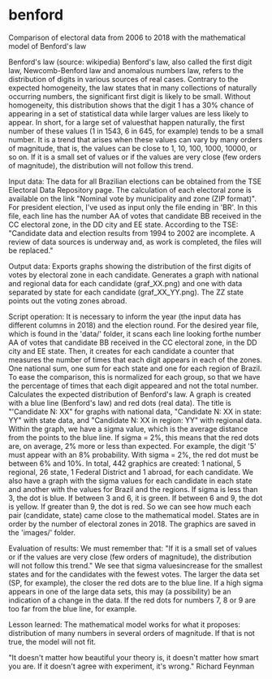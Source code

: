 # benford
Comparison of electoral data from 2006 to 2018 with the mathematical model of Benford's law

Benford's law (source: wikipedia)
Benford's law, also called the first digit law, Newcomb-Benford law and anomalous numbers law, refers to the distribution of digits in various sources of real cases. Contrary to the expected homogeneity, the law states that in many collections of naturally occurring numbers, the significant first digit is likely to be small. Without homogeneity, this distribution shows that the digit 1 has a 30% chance of appearing in a set of statistical data while larger values ​​are less likely to appear.
In short, for a large set of values ​​that happen naturally, the first number of these values ​​(1 in 1543, 6 in 645, for example) tends to be a small number. It is a trend that arises when these values ​​can vary by many orders of magnitude, that is, the values ​​can be close to 1, 10, 100, 1000, 10000, or so on.
If it is a small set of values ​​or if the values ​​are very close (few orders of magnitude), the distribution will not follow this trend.

Input data:
The data for all Brazilian elections can be obtained from the TSE Electoral Data Repository page. The calculation of each electoral zone is available on the link "Nominal vote by municipality and zone (ZIP format)". For president election, I've used as input only the file ending in 'BR'.
In this file, each line has the number AA of votes that candidate BB received in the CC electoral zone, in the DD city and EE state.
According to the TSE: "Candidate data and election results from 1994 to 2002 are incomplete. A review of data sources is underway and, as work is completed, the files will be replaced."

Output data:
Exports graphs showing the distribution of the first digits of votes by electoral zone in each candidate.
Generates a graph with national and regional data for each candidate (graf_XX.png) and one with data separated by state for each candidate (graf_XX_YY.png). The ZZ state points out the voting zones abroad.

Script operation:
It is necessary to inform the year (the input data has different columns in 2018) and the election round.
For the desired year file, which is found in the 'data/' folder, it scans each line looking forthe number AA of votes that candidate BB received in the CC electoral zone, in the DD city and EE state.
Then, it creates for each candidate a counter that measures the number of times that each digit appears in each of the zones. One national sum, one sum for each state and one for each region of Brazil. To ease the comparison, this is normalized for each group, so that we have the percentage of times that each digit appeared and not the total number.
Calculates the expected distribution of Benford's law.
A graph is created with a blue line (Benford's law) and red dots (real data). The title is "'Candidate N: XX" for graphs with national data, "Candidate N: XX in state: YY" with state data, and "Candidate N: XX in region: YY" with regional data.
Within the graph, we have a sigma value, which is the average distance from the points to the blue line. If sigma = 2%, this means that the red dots are, on average, 2% more or less than expected. For example, the digit '5' must appear with an 8% probability. With sigma = 2%, the red dot must be between 6% and 10%.
In total, 442 graphics are created: 1 national, 5 regional, 26 state, 1 Federal District and 1 abroad, for each candidate.
We also have a graph with the sigma values ​​for each candidate in each state and another with the values ​​for Brazil and the regions. If sigma is less than 3, the dot is blue. If between 3 and 6, it is green. If between 6 and 9, the dot is yellow. If greater than 9, the dot is red. So we can see how much each pair (candidate, state) came close to the mathematical model. States are in order by the number of electoral zones in 2018.
The graphics are saved in the 'images/' folder.

Evaluation of results:
We must remember that: "If it is a small set of values ​​or if the values ​​are very close (few orders of magnitude), the distribution will not follow this trend." We see that sigma values ​​increase for the smallest states and for the candidates with the fewest votes. The larger the data set (SP, for example), the closer the red dots are to the blue line.
If a high sigma appears in one of the large data sets, this may (a possibility) be an indication of a change in the data. If the red dots for numbers 7, 8 or 9 are too far from the blue line, for example.

Lesson learned:
The mathematical model works for what it proposes: distribution of many numbers in several orders of magnitude. If that is not true, the model will not fit.


"It doesn't matter how beautiful your theory is, it doesn't matter how smart you are. If it doesn't agree with experiment, it's wrong." Richard Feynman
